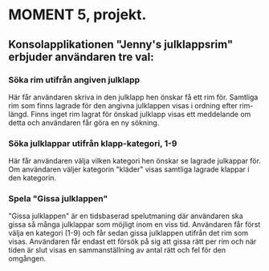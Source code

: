 # MOMENT 5, projekt.

## Konsolapplikationen "Jenny's julklappsrim" erbjuder användaren tre val:

### Söka rim utifrån angiven julklapp 

Här får användaren skriva in den julklapp hen önskar få ett rim för. Samtliga rim som finns lagrade för den angivna julklappen visas i ordning efter rim-längd. Finns inget rim lagrat för önskad julklapp visas ett meddelande om detta och användaren får göra en ny sökning. 

### Söka julklappar utifrån klapp-kategori, 1-9

Här får användaren välja vilken kategori hen önskar se lagrade julkappar för. Om användaren väljer kategorin "kläder" visas samtliga lagrade klappar i den kategorin. 

### Spela "Gissa julklappen"

"Gissa julklappen" är en tidsbaserad spelutmaning där användaren ska gissa så många julklappar som möjligt inom en viss tid. Användaren får först välja en kategori (1-9) och får sedan gissa julklappen utifrån det rim som visas. Användaren får endast ett försök på sig att gissa rätt per rim och när tiden är slut visas en sammanställning av antal rätt och fel för den omgången.